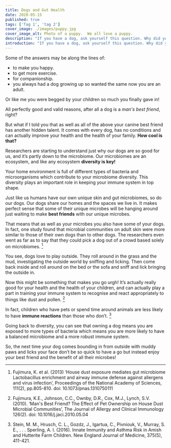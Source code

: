 ```yaml
---
title: Dogs and Gut Health
date: 2020-05-15
published: true
tags: ['Tag 1', 'tag 2']
cover_image: ./images/puppy.jpg
cover_image_alt: Photo of a puppy.  We all love a puppy.
description: "If you have a dog, ask yourself this question. Why did you make the decision to get him or her?"
introduction: "If you have a dog, ask yourself this question. Why did you make the decision to get him or her?"
---
```

Some of the answers may be along the lines of:

- to make you happy.
- to get more exercise.
- for companionship.
- you always had a dog growing up so wanted the same now you are an adult.

Or like me you were begged by your children so much you finally gave in!

All perfectly good and valid reasons, after all a dog is a *man's best friend*, right?

But what if I told you that as well as all of the above your canine best friend has another hidden talent. It comes with every dog, has no conditions and can actually improve your health and the health of your family. **How cool is that?**

Researchers are starting to understand just why our dogs are so good for us, and it’s partly down to the microbiome. Our microbiomes are an ecosystem, and like any ecosystem **diversity is key!**

Your home environment is full of different types of bacteria and microorganisms which contribute to your microbiome diversity. This diversity plays an important role in keeping your immune system in top shape.

Just like us humans have our own unique skin and gut microbiomes, so do our dogs. Our dogs share our homes and the spaces we live in. It makes perfect sense that some of their unique microbes will be hanging around just waiting to make **best friends** with our unique microbes.

That means that as well as your microbes you also have some of your dogs. In fact, one study found that microbial communities on adult skin were more similar to those of their own dogs than to other dogs. The researchers even went as far as to say that they could pick a dog out of a crowd based solely on microbiomes. [<sup>1</sup>](#ref1)

You see, dogs love to play outside. They roll around in the grass and the mud, investigating the outside world by sniffing and licking. Then come back inside and roll around on the bed or the sofa and sniff and lick bringing the outside in.

Now this might be something that makes you go urgh! It’s actually really good for your health and the health of your children, and can actually play a part in training your immune system to recognise and react appropriately to things like dust and pollen. [<sup>2</sup>](#ref2)

In fact, children who have pets or spend time around animals are less likely to have **immune reactions** than those who don’t. [<sup>3</sup>](#ref3)

Going back to diversity, you can see that owning a dog means you are exposed to more types of bacteria which means you are more likely to have a balanced microbiome and a more robust immune system.

So, the next time your dog comes bounding in from outside with muddy paws and licks your face don’t be so quick to have a go but instead enjoy your best friend and the benefit of all their microbes!

---

1. <a id="ref1"></a>Fujimura, K. et al. (2013) ‘House dust exposure mediates gut microbiome Lactobacillus enrichment and airway immune defense against allergens and virus infection’, Proceedings of the National Academy of Sciences, 111(2), pp.805-810. doi: 10.1073/pnas.1310750111

2. <a id="ref2"></a>Fujimura, K.E., Johnson, C.C., Ownby, D.R., Cox, M.J., Lynch, S.V. (2010). ‘Man's Best Friend? The Effect of Pet Ownership on House Dust Microbial Communities’, The Journal of Allergy and Clinical Immunology 126(2). doi: 10.1016/j.jaci.2010.05.04

3. <a id="ref3"></a>Stein, M. M., Hrusch, C. L., Gozdz, J., Igartua, C., Pivniouk, V., Murray, S. E., . . . Sperling, A. I. (2016). Innate Immunity and Asthma Risk in Amish and Hutterite Farm Children. New England Journal of Medicine, 375(5), 411-421.
